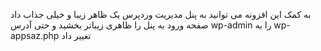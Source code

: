 به کمک این افزونه می توانید به پنل مدیریت وردپرس یک ظاهر زیبا و خیلی جذاب داد صفحه ورود به پنل را ظاهری زیباتر بخشید و حتی آدرس wp-admin را به wp-appsaz.php  تغییر داد 